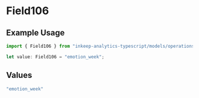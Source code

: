 # Field106

## Example Usage

```typescript
import { Field106 } from "inkeep-analytics-typescript/models/operations";

let value: Field106 = "emotion_week";
```

## Values

```typescript
"emotion_week"
```